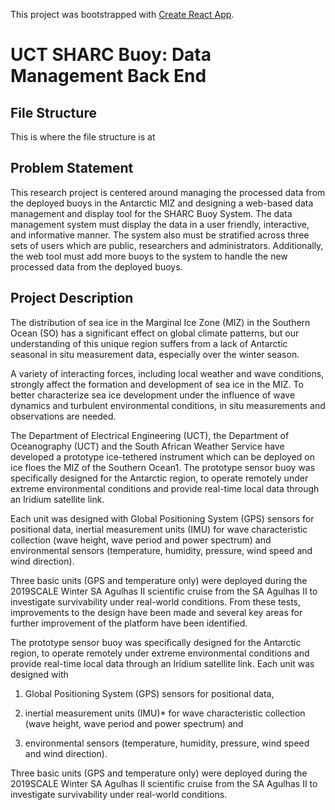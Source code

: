 This project was bootstrapped with [Create React App](https://github.com/facebook/create-react-app).

# UCT SHARC Buoy: Data Management Back End

## File Structure

This is where the file structure is at

## Problem Statement

This research project is centered around managing the processed data from the deployed buoys in the Antarctic MIZ and designing a web-based data management and display tool for the SHARC Buoy System. The data management system must display the data in a user friendly, interactive, and informative manner. The system also must be stratified across three sets of users which are public, researchers and administrators. Additionally, the web tool must add more buoys to the system to handle the new processed data from the deployed buoys.

## Project Description

The distribution of sea ice in the Marginal Ice Zone (MIZ) in the Southern Ocean (SO) has a significant effect on global climate patterns, but our understanding of this unique region suffers from a lack of Antarctic seasonal in situ measurement data, especially over the winter season. 

A variety of interacting forces, including local weather and wave conditions, strongly affect the formation and development of sea ice in the MIZ. To better characterize sea ice development under the influence of wave dynamics and turbulent environmental conditions, in situ measurements and observations are needed.

The Department of Electrical Engineering (UCT), the Department of Oceanography (UCT) and the South African Weather Service have developed a prototype ice-tethered instrument which can be deployed on ice floes the MIZ of the Southern Ocean1. The prototype sensor buoy was specifically designed for the Antarctic region, to operate remotely under extreme environmental conditions and provide real-time local data through an Iridium satellite link.

Each unit was designed with Global Positioning System (GPS) sensors for positional data, inertial measurement units (IMU) for wave characteristic collection (wave height, wave period and power spectrum) and environmental sensors (temperature, humidity, pressure, wind speed and wind direction). 

Three basic units (GPS and temperature only) were deployed during the 2019SCALE Winter SA Agulhas II scientific cruise from the SA Agulhas II to investigate survivability under real-world conditions. From these tests, improvements to the design have been made and several key areas for further improvement of the platform have been identified.

The prototype sensor buoy was specifically designed for the Antarctic region, to operate remotely under extreme environmental conditions and provide real-time local data through an Iridium satellite link.
Each unit was designed with 

1.	Global Positioning System (GPS) sensors for positional data, 

2.	inertial measurement units (IMU)* for wave characteristic collection (wave height, wave period and power spectrum) and 

3.	environmental sensors (temperature, humidity, pressure, wind speed and wind direction). 

Three basic units (GPS and temperature only) were deployed during the 2019SCALE Winter SA Agulhas II scientific cruise from the SA Agulhas II to investigate survivability under real-world conditions.
